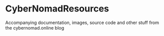 # CyberNomadResources
Accompanying documentation, images, source code and other stuff from the cybernomad.online blog 
